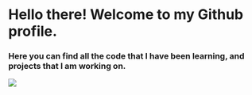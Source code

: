 # Hello there! Welcome to my Github profile.

### Here you can find all the code that I have been learning, and projects that I am working on.

![](https://media-exp1.licdn.com/dms/image/C4D16AQEc-15Z8jVo3w/profile-displaybackgroundimage-shrink_350_1400/0/1615289911186?e=1668643200&v=beta&t=7NuESsaHvnHja6M15_0LVI524LJ8RdcJVvLWK_7twm4)
